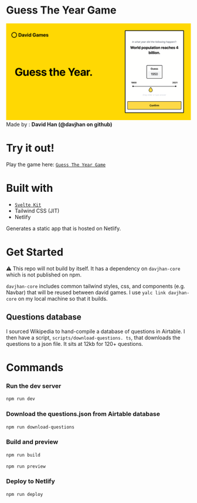 # Guess The Year Game

![Banner](static/Link%20Preview.png?raw=true)
Made by : **David Han (@davjhan on github)**
# Try it out!
Play the game here: [`Guess The Year Game`](https://guess-the-year.davjhan.com/)

# Built with
- [`Svelte Kit`](https://kit.svelte.dev/)
- Tailwind CSS (JIT)
- Netlify

Generates a static app that is hosted on Netlify.

# Get Started

⚠️ This repo will not build by itself. It has a dependency on `davjhan-core` which is not published on npm.

`davjhan-core` includes common tailwind styles, css, and components (e.g. Navbar) that will be reused between david 
games. I use `yalc link davjhan-core` on my local machine so that it builds.

## Questions database
I sourced Wikipedia to hand-compile a database of questions in Airtable. I then have a script, 
`scripts/download-questions.
ts`, that downloads the questions to a json file. It sits at 12kb for 120+ questions.

# Commands
### Run the dev server
```bash
npm run dev
```

### Download the questions.json from Airtable database
```bash
npm run download-questions
```

### Build and preview
```bash
npm run build
```
```bash
npm run preview
```
### Deploy to Netlify
```bash
npm run deploy
```